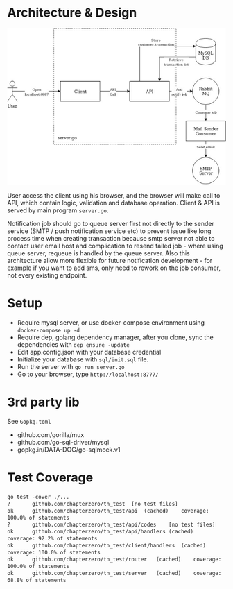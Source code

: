 # Architecture & Design
![alt text](https://raw.githubusercontent.com/chapterzero/tn_test/master/doc/architecture.jpg)

User access the client using his browser, and the browser will make call to API, which contain logic, validation and database operation. Client & API is served by main program `server.go`.

Notification job should go to queue server first not directly to the sender service (SMTP / push notification service etc) to prevent issue like long process time when creating transaction because smtp server not able to contact user email host and complication to resend failed job - where using queue server, requeue is handled by the queue server. Also this architecture allow more flexible for future notification development - for example if you want to add sms, only need to rework on the job consumer, not every existing endpoint.

# Setup
- Require mysql server, or use docker-compose environment using `docker-compose up -d`
- Require dep, golang dependency manager, after you clone, sync the dependencies with `dep ensure -update`
- Edit app.config.json with your database credential
- Initialize your database with `sql/init.sql` file.
- Run the server with `go run server.go`
- Go to your browser, type `http://localhost:8777/`

# 3rd party lib
See `Gopkg.toml`
- github.com/gorilla/mux
- github.com/go-sql-driver/mysql
- gopkg.in/DATA-DOG/go-sqlmock.v1

# Test Coverage
```
go test -cover ./...
?   	github.com/chapterzero/tn_test	[no test files]
ok  	github.com/chapterzero/tn_test/api	(cached)	coverage: 100.0% of statements
?   	github.com/chapterzero/tn_test/api/codes	[no test files]
ok  	github.com/chapterzero/tn_test/api/handlers	(cached)	coverage: 92.2% of statements
ok  	github.com/chapterzero/tn_test/client/handlers	(cached)	coverage: 100.0% of statements
ok  	github.com/chapterzero/tn_test/router	(cached)	coverage: 100.0% of statements
ok  	github.com/chapterzero/tn_test/server	(cached)	coverage: 68.8% of statements
```
